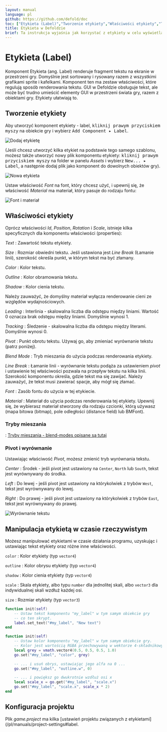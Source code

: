 ```yaml
---
layout: manual
language: pl
github: https://github.com/defold/doc
toc: ["Etykieta (Label)","Tworzenie etykiety","Właściwości etykiety","Tryby mieszania","Pivot i wyrównanie","Manipulacja etykietą w czasie rzeczywistym","Konfiguracja projektu"]
title: Etykieta w Defoldzie
brief: Ta instrukcja wyjaśnia jak korzystać z etykiety w celu wyświetlania tekstu w grach.
---
```


# Etykieta (Label)

Komponent Etykieta (ang. Label) renderuje fragment tekstu na ekranie w przestrzeni gry. Domyślnie jest sortowany i rysowany razem z wszystkimi grafikami sprite i kafelkami. Komponent ten ma zestaw właściwości, które regulują sposób renderowania tekstu. GUI w Defoldzie obsługuje tekst, ale może być trudno umieścić elementy GUI w przestrzeni świata gry, razem z obiektami gry. Etykiety ułatwiają to.

## Tworzenie etykiety

Aby utworzyć komponent etykiety - label, <kbd>kliknij prawym przyciskiem myszy</kbd> na obiekcie gry i wybierz <kbd>Add Component ▸ Label</kbd>.

![Dodaj etykietę](/manuals/images/label/add_label.png)

(Jeśli chcesz utworzyć kilka etykiet na podstawie tego samego szablonu, możesz także utworzyć nowy plik komponentu etykiety: <kbd>kliknij prawym przyciskiem myszy</kbd> na folder w panelu *Assets* i wybierz <kbd>New... ▸ Label</kbd>, a następnie dodaj plik jako komponent do dowolnych obiektów gry).

![Nowa etykieta](/manuals/images/label/label.png)

Ustaw właściwość *Font* na font, który chcesz użyć, i upewnij się, że właściwość *Material* ma materiał, który pasuje do rodzaju fontu:

![Font i materiał](/manuals/images/label/font_material.png)

## Właściwości etykiety

Oprócz właściwości *Id*, *Position*, *Rotation* i *Scale*, istnieje kilka specyficznych dla komponentu właściwości (properties):

*Text*
: Zawartość tekstu etykiety.

*Size*
: Rozmiar obwiedni tekstu. Jeśli ustawiona jest *Line Break* (Łamanie linii), szerokość określa punkt, w którym tekst ma być złamany.

*Color*
: Kolor tekstu.

*Outline*
: Kolor obramowania tekstu.

*Shadow*
: Kolor cienia tekstu.

<div class='sidenote' markdown='1'>
Należy zauważyć, że domyślny materiał wyłącza renderowanie cieni ze względów wydajnościowych.
</div>

*Leading*
: Interlinia - skalowalna liczba dla odstępu między liniami. Wartość 0 oznacza brak odstępu między liniami. Domyślnie wynosi 1.

*Tracking*
: Śledzenie - skalowalna liczba dla odstępu między literami. Domyślnie wynosi 0.

*Pivot*
: Punkt obrotu tekstu. Używaj go, aby zmieniać wyrównanie tekstu (patrz poniżej).

*Blend Mode*
: Tryb mieszania do użycia podczas renderowania etykiety.

*Line Break*
: Łamanie linii - wyrównanie tekstu podąża za ustawieniem *pivot* i ustawienie tej właściwości pozwala na przepływ tekstu na kilka linii. Szerokość komponentu określa, gdzie tekst ma się zawijać. Należy zauważyć, że tekst musi zawierać spacje, aby mógł się złamać.

*Font*
: Zasób fontu do użycia w tej etykiecie.

*Material*
: Materiał do użycia podczas renderowania tej etykiety. Upewnij się, że wybierasz materiał stworzony dla rodzaju czcionki, którą używasz (mapa bitowa (bitmap), pole odległości (distance field) lub BMFont).

### Tryby mieszania
: [Tryby mieszania - blend-modes opisane są tutaj](/shared/blend-modes.md)

### Pivot i wyrównanie

Ustawiając właściwość *Pivot*, możesz zmienić tryb wyrównania tekstu.

*Center*
: Środek - jeśli pivot jest ustawiony na `Center`, `North` lub `South`, tekst jest wyrównywany do środka.

*Left*
: Do lewej - jeśli pivot jest ustawiony na którykolwiek z trybów `West`, tekst jest wyrównywany do lewej.

*Right*
: Do prawej - jeśli pivot jest ustawiony na którykolwiek z trybów `East`, tekst jest wyrównywany do prawej.

![Wyrównanie tekstu](/manuals/images/label/align.png)

## Manipulacja etykietą w czasie rzeczywistym

Możesz manipulować etykietami w czasie działania programu, uzyskując i ustawiając tekst etykiety oraz różne inne właściwości.

`color`
: Kolor etykiety (typ `vector4`)

`outline`
: Kolor obrysu etykiety (typ `vector4`)

`shadow`
: Kolor cienia etykiety (typ `vector4`)

`scale`
: Skala etykiety, albo typu `number` dla jednolitej skali, albo `vector3` dla indywidualnej skali wzdłuż każdej osi.

`size`
: Rozmiar etykiety (typ `vector3`)

```lua
function init(self)
    -- Ustaw tekst komponentu "my_label" w tym samym obiekcie gry
    -- co ten skrypt.
    label.set_text("#my_label", "New text")
end
```

```lua
function init(self)
    -- Ustaw kolor komponentu "my_label" w tym samym obiekcie gry.
    -- Kolor jest wartością RGBA przechowywaną w wektorze 4-składnikowym.
    local grey = vmath.vector4(0.5, 0.5, 0.5, 1.0)
    go.set("#my_label", "color", grey)

    -- ... i usuń obrys, ustawiając jego alfa na 0 ...
    go.set("#my_label", "outline.w", 0)

    -- ... i powiększ go dwukrotnie wzdłuż osi x
    local scale_x = go.get("#my_label", "scale.x")
    go.set("#my_label", "scale.x", scale_x * 2)
end
```

## Konfiguracja projektu

Plik *game.project* ma kilka [ustawień projektu związanych z etykietami](/pl/manuals/project-settings#label.
